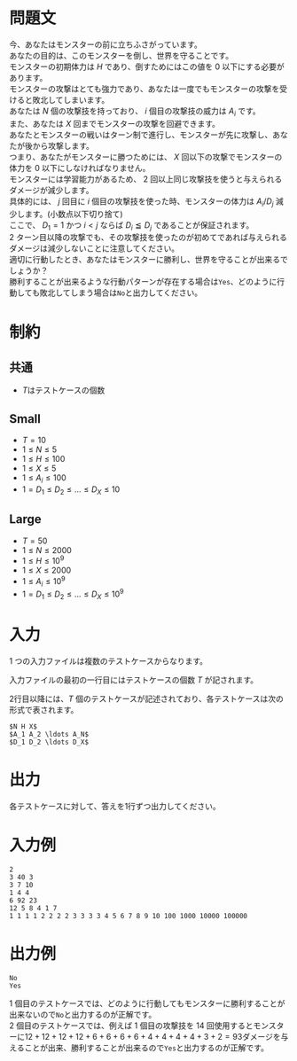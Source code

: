 # 問題文

今、あなたはモンスターの前に立ちふさがっています。  
あなたの目的は、このモンスターを倒し、世界を守ることです。  
モンスターの初期体力は $H$ であり、倒すためにはこの値を $0$ 以下にする必要があります。  
モンスターの攻撃はとても強力であり、あなたは一度でもモンスターの攻撃を受けると敗北してしまいます。  
あなたは $N$ 個の攻撃技を持っており、 $i$ 個目の攻撃技の威力は $A_i$ です。  
また、あなたは $X$ 回までモンスターの攻撃を回避できます。  
あなたとモンスターの戦いはターン制で進行し、モンスターが先に攻撃し、あなたが後から攻撃します。  
つまり、あなたがモンスターに勝つためには、 $X$ 回以下の攻撃でモンスターの体力を $0$ 以下にしなければなりません。  
モンスターには学習能力があるため、 $2$ 回以上同じ攻撃技を使うと与えられるダメージが減少します。  
具体的には、 $j$ 回目に $i$ 個目の攻撃技を使った時、モンスターの体力は $A_i/D_j$ 減少します。(小数点以下切り捨て)  
ここで、 $D_1=1$ かつ $i<j$ ならば $D_i≦D_j$ であることが保証されます。  
 $2$ ターン目以降の攻撃でも、その攻撃技を使ったのが初めてであれば与えられるダメージは減少しないことに注意してください。    
適切に行動したとき、あなたはモンスターに勝利し、世界を守ることが出来るでしょうか？  
勝利することが出来るような行動パターンが存在する場合は`Yes`、どのように行動しても敗北してしまう場合は`No`と出力してください。  

# 制約
## 共通
* $T$はテストケースの個数


## Small
* $T=10$
* $1\leq N\leq 5$
* $1\leq H\leq 100$
* $1\leq X\leq 5$
* $1\leq A_i\leq 100$
* $1=D_1\leq D_2\leq ...\leq D_X \leq10$
## Large
* $T=50$
* $1\leq N\leq 2000$
* $1\leq H\leq 10^9$
* $1\leq X\leq 2000$
* $1\leq A_i\leq 10^9$
* $1=D_1\leq D_2\leq ...\leq D_X \leq10^9$

# 入力
1 つの入力ファイルは複数のテストケースからなります。

入力ファイルの最初の一行目にはテストケースの個数 $T$ が記されます。

2行目以降には、$T$ 個のテストケースが記述されており、各テストケースは次の形式で表されます。


```
$N H X$
$A_1 A_2 \ldots A_N$
$D_1 D_2 \ldots D_X$

```

# 出力
各テストケースに対して、答えを1行ずつ出力してください。

# 入力例
```
2
3 40 3
3 7 10
1 4 4
6 92 23
12 5 8 4 1 7
1 1 1 1 2 2 2 2 3 3 3 3 4 5 6 7 8 9 10 100 1000 10000 100000
```

# 出力例
```
No
Yes
```

 $1$ 個目のテストケースでは、どのように行動してもモンスターに勝利することが出来ないので`No`と出力するのが正解です。  
 $2$ 個目のテストケースでは、例えば $1$ 個目の攻撃技を $14$ 回使用するとモンスターに$12+12+12+12+6+6+6+6+4+4+4+4+3+2=93$ダメージを与えることが出来、勝利することが出来るので`Yes`と出力するのが正解です。
